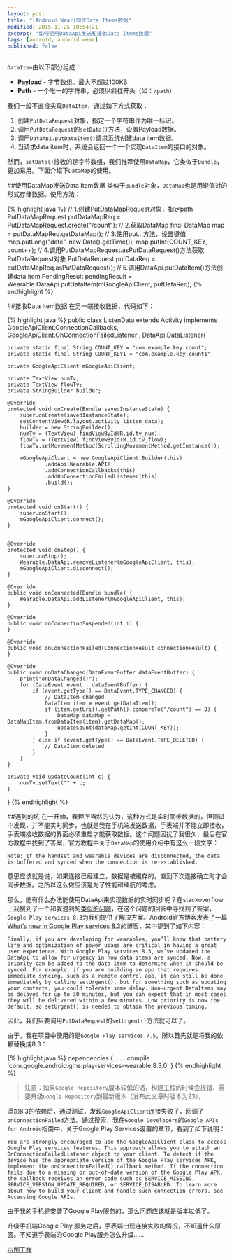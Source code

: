 ```yaml
---
layout: post
title: "[Android Wear]同步Data Items数据"
modified: 2015-11-25 10:54:21
excerpt: "如何使用DataApi发送和接收Data Items数据"
tags: [android, andorid wear]
published: false
---
```


`DataItem`由以下部分组成：

- **Payload** - 字节数组。最大不超过100KB
- **Path** - 一个唯一的字符串，必须以斜杠开头（如：`/path`）

我们一般不直接实现`DataItem`，通过如下方式获取：

1. 创建`PutDataRequest`对象，指定一个字符串作为唯一标识。
2. 调用`PutDataRequest`的`setData()`方法，设置Payload数据。
3. 调用`DataApi.putDataItem()`请求系统创建data item数据。
4. 当请求data item时，系统会返回一个一个实现`DataItem`的接口的对象。

然而，`setData()`接收的是字节数组，我们推荐使用`DataMap`，它类似于`Bundle`，更加易用。下面介绍下`DataMap`的使用。

##使用DataMap发送Data Item数据
类似于`Bundle`对象，`DataMap`也是用键值对的形式存储数据。使用方法：

{% highlight java %}
// 1.创建PutDataMapRequest对象，指定path
PutDataMapRequest putDataMapReq = PutDataMapRequest.create("/count");
// 2.获取DataMap
final DataMap map = putDataMapReq.getDataMap();
// 3.使用put…方法，设置键值
map.putLong("date", new Date().getTime());
map.putInt(COUNT_KEY, count++);
// 4.调用PutDataMapRequest.asPutDataRequest()方法获取PutDataRequest对象
PutDataRequest putDataReq = putDataMapReq.asPutDataRequest();
// 5.调用DataApi.putDataItem()方法创建data item
PendingResult pendingResult = Wearable.DataApi.putDataItem(mGoogleApiClient, putDataReq);
{% endhighlight %}

##接收Data Item数据
在另一端接收数据，代码如下：

{% highlight java %}
public class ListenData extends Activity implements GoogleApiClient.ConnectionCallbacks,
        GoogleApiClient.OnConnectionFailedListener , DataApi.DataListener{

    private static final String COUNT_KEY = "com.example.key.count";
    private static final String COUNT_KEY1 = "com.example.key.count1";

    private GoogleApiClient mGoogleApiClient;

    private TextView numTv;
    private TextView flowTv;
    private StringBuilder builder;

    @Override
    protected void onCreate(Bundle savedInstanceState) {
        super.onCreate(savedInstanceState);
        setContentView(R.layout.activity_listen_data);
        builder = new StringBuilder();
        numTv = (TextView) findViewById(R.id.tv_num);
        flowTv = (TextView) findViewById(R.id.tv_flow);
        flowTv.setMovementMethod(ScrollingMovementMethod.getInstance());

        mGoogleApiClient = new GoogleApiClient.Builder(this)
                .addApi(Wearable.API)
                .addConnectionCallbacks(this)
                .addOnConnectionFailedListener(this)
                .build();
    }

    @Override
    protected void onStart() {
        super.onStart();
        mGoogleApiClient.connect();
    }


    @Override
    protected void onStop() {
        super.onStop();
        Wearable.DataApi.removeListener(mGoogleApiClient, this);
        mGoogleApiClient.disconnect();
    }

    @Override
    public void onConnected(Bundle bundle) {
        Wearable.DataApi.addListener(mGoogleApiClient, this);
    }

    @Override
    public void onConnectionSuspended(int i) {
    }

    @Override
    public void onConnectionFailed(ConnectionResult connectionResult) {
    }

    @Override
    public void onDataChanged(DataEventBuffer dataEventBuffer) {
        print("onDataChanged()");
        for (DataEvent event : dataEventBuffer) {
            if (event.getType() == DataEvent.TYPE_CHANGED) {
                // DataItem changed
                DataItem item = event.getDataItem();
                if (item.getUri().getPath().compareTo("/count") == 0) {
                    DataMap dataMap = DataMapItem.fromDataItem(item).getDataMap();
                    updateCount(dataMap.getInt(COUNT_KEY));
                }
            } else if (event.getType() == DataEvent.TYPE_DELETED) {
                // DataItem deleted
            }
        }
    }

    private void updateCount(int c) {
        numTv.setText("" + c;
    }
    
}
{% endhighlight %}

##遇到的坑
在一开始，我理所当然的认为，这种方式是实时同步数据的，但测试中发现，并不能实时同步，也就是我在手机端发送数据，手表端并不能立即接收，手表端接收数据的界面必须重启才能获取数据。这个问题困扰了我很久，最后在官方教程中找到了答案，官方教程中关于`DataMap`的使用介绍中有这么一段文字：

`Note: If the handset and wearable devices are disconnected, the data is buffered and synced when the connection is re-established.`

意思应该就是说，如果连接已经建立，数据是被缓存的，直到下次连接确立时才会同步数据。之所以这么做应该是为了性能和续航的考虑。

那么，能有什么办法能使用DataApi来实现数据的实时同步呢？在stackoverflow上我搜到了一个和我遇到的[类似的问题](http://stackoverflow.com/questions/33716767/wearlistenerservice-ondatachanged-strange-behavior)，在这个问题的回答中寻找到了答案，`Google Play services 8.3`为我们提供了解决方案。Android官方博客发表了一篇[What’s new in Google Play services 8.3](http://android-developers.blogspot.com/2015/11/whats-new-in-google-play-services-83.html)的博客，其中提到了如下内容：

	Finally, if you are developing for wearables, you’ll know that battery life and optimization of power usage are critical in having a great user experience. With Google Play services 8.3, we’ve updated the DataApi to allow for urgency in how data items are synced. Now, a priority can be added to the data item to determine when it should be synced. For example, if you are building an app that requires immediate syncing, such as a remote control app, it can still be done immediately by calling setUrgent(), but for something such as updating your contacts, you could tolerate some delay. Non-urgent DataItems may be delayed for up to 30 minutes, but you can expect that in most cases they will be delivered within a few minutes. Low priority is now the default, so setUrgent() is needed to obtain the previous timing.

因此，我们只要调用`PutDataRequest`的`setUrgent()`方法就可以了。

由于，我在项目中使用的是`Google Play services 7.5`，所以首先就是将我的依赖替换成8.3：

{% highlight java %}
dependencies {
    ……
    compile 'com.google.android.gms:play-services-wearable:8.3.0'
}
{% endhighlight %}

> 注意：如果`Google Repository`版本较低的话，构建工程的时候会报错，需要升级`Google Repository`到最新版本（发布此文章时版本为23）。

添加8.3的依赖后，通过测试，发现`GoogleApiClient`连接失败了，回调了`onConnectionFailed`方法。通过搜索，我在`Google Developers`的`Google APIs for Android`指南中，关于Google Play Services设置的章节，看到了如下说明：

	You are strongly encouraged to use the GoogleApiClient class to access Google Play services features. This approach allows you to attach an OnConnectionFailedListener object to your client. To detect if the device has the appropriate version of the Google Play services APK, implement the onConnectionFailed() callback method. If the connection fails due to a missing or out-of-date version of the Google Play APK, the callback receives an error code such as SERVICE_MISSING, SERVICE_VERSION_UPDATE_REQUIRED, or SERVICE_DISABLED. To learn more about how to build your client and handle such connection errors, see Accessing Google APIs.

由于我的手机是安装了Google Play服务的，那么问题应该就是版本过低了。

升级手机端Google Play 服务之后，手表端出现连接失败的情况，不知道什么原因。不知道手表端的Google Play服务怎么升级……

[示例工程](https://github.com/chiemy/AndroidWearDemo)
